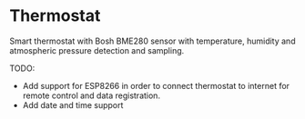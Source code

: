 # Thermostat
Smart thermostat with Bosh BME280 sensor with temperature, humidity and atmospheric pressure detection and sampling.

TODO:
* Add support for ESP8266 in order to connect thermostat to internet for remote control and data registration.
* Add date and time support
